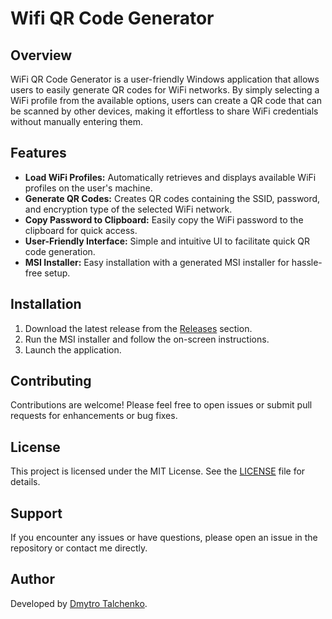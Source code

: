# Wifi QR Code Generator

## Overview
WiFi QR Code Generator is a user-friendly Windows application that allows users to easily generate QR codes for WiFi networks. By simply selecting a WiFi profile from the available options, users can create a QR code that can be scanned by other devices, making it effortless to share WiFi credentials without manually entering them.

## Features
- **Load WiFi Profiles:** Automatically retrieves and displays available WiFi profiles on the user's machine.
- **Generate QR Codes:** Creates QR codes containing the SSID, password, and encryption type of the selected WiFi network.
- **Copy Password to Clipboard:** Easily copy the WiFi password to the clipboard for quick access.
- **User-Friendly Interface:** Simple and intuitive UI to facilitate quick QR code generation.
- **MSI Installer:** Easy installation with a generated MSI installer for hassle-free setup.

## Installation
1. Download the latest release from the [Releases](https://github.com/yourusername/WifiQRCodeGenerator/releases) section.
2. Run the MSI installer and follow the on-screen instructions.
3. Launch the application.

## Contributing
Contributions are welcome! Please feel free to open issues or submit pull requests for enhancements or bug fixes.

## License
This project is licensed under the MIT License. See the [LICENSE](LICENSE) file for details.

## Support
If you encounter any issues or have questions, please open an issue in the repository or contact me directly.

## Author
Developed by [Dmytro Talchenko](https://github.com/Daymond1).
